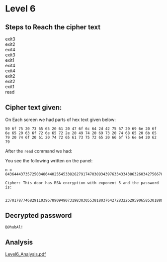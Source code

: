 # Level 6

## Steps to Reach the cipher text
exit3<br>
exit2<br>
exit4<br>
exit3<br>
exit1<br>
exit4<br>
exit4<br>
exit2<br>
exit2<br>
exit1<br>
read<br>

## Cipher text given:
On Each screen we had parts of hex text given below:

	59 6f 75 20 73 65 65 20 61 20 47 6f 6c 64 2d 42 75 67 20 69 6e 20 6f 6e 65 20 63 6f 72 6e 65 72 2e 20 49 74 20 69 73 20 74 68 65 20 6b 65 79 20 74 6f 20 61 20 74 72 65 61 73 75 72 65 20 66 6f 75 6e 64 20 62 79
After the ``read`` command we had:

You see the following written on the panel:

	n = 84364443735725034864402554533826279174703893439763343343863260342756678609216895093779263028809246505955647572176682669445270008816481771701417554768871285020442403001649254405058303439906229201909599348669565697534331652019516409514800265887388539283381053937433496994442146419682027649079704982600857517093

	Cipher: This door has RSA encryption with exponent 5 and the password is: 

	 23701787746829110396789094907319830305538180376427283226295906585301889543996533410539381779684366880970896279018807100530176651625086988655210858554133345906272561027798171440923147960165094891980452757852685707020289384698322665347609905744582248157246932007978339129630067022987966706955482598869800151693

## Decrypted password
	B@hubAl!
## Analysis

[Level6_Analysis.pdf](./Level6_Analysis.pdf)
